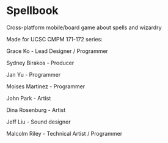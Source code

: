 # Spellbook
Cross-platform mobile/board game about spells and wizardry 

Made for UCSC CMPM 171-172 series:

Grace Ko - Lead Designer / Programmer

Sydney Birakos - Producer

Jan Yu - Programmer

Moises Martinez - Programmer

John Park - Artist

Dina Rosenburg - Artist

Jeff Liu - Sound designer

Malcolm Riley - Technical Artist / Programmer
